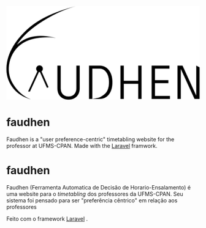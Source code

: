 ![Faudhen](https://github.com/LaDeSP/faudhen/blob/master/public/svg/black%20logo.svg)

# faudhen 

Faudhen is a "user preference-centric" timetabling website for the professor at UFMS-CPAN.
Made with the [Laravel](https://laravel.com/) framwork.

# faudhen 

Faudhen (Ferramenta Automatica de Decisão de Horario-Ensalamento) é uma website para o _timetabling_ dos professores da UFMS-CPAN. Seu sistema foi pensado para ser "preferência cêntrico" em relação aos professores

Feito com o framework [Laravel](https://laravel.com/) .
